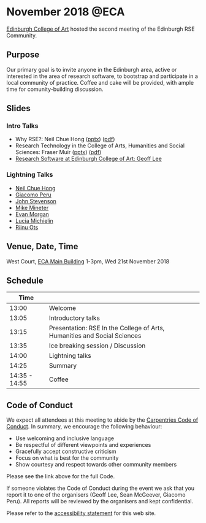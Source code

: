 # November 2018 @ECA
[Edinburgh College of Art](https://www.eca.ed.ac.uk/) hosted the second meeting of the Edinburgh RSE Community.

## Purpose
Our primary goal is to invite anyone in the Edinburgh area, active or interested in the area of research software, to bootstrap and participate in a local community of practice. Coffee and cake will be provided, with ample time for comunity-building discussion.

## Slides

### Intro Talks
* Why RSE?: Neil Chue Hong ([pptx](talks_introductory/Chue_Hong-Why_RSE.pptx))  ([pdf](talks_introductory/Chue_Hong-Why_RSE.pdf))
* Research Technology in the College of Arts, Humanities and Social Sciences: Fraser Muir ([pptx](talks_introductory/Muir-Research_technology_in_CAHSS_20181121.pptx)) ([pdf](talks_introductory/Muir-Research_technology_in_CAHSS_20181121.pdf))
* [Research Software at Edinburgh College of Art: Geoff Lee](talks_introductory/Lee%20-%20RSE%20In%20ECA.pdf)

### Lightning Talks
* [Neil Chue Hong](talks_lightning/Neil.pdf)
* [Giacomo Peru](talks_lightning/Giacomo.pdf)
* [John Stevenson](talks_lightning/John.pdf)
* [Mike Mineter](talks_lightning/Mike.pdf)
* [Evan Morgan](talks_lightning/Evan.pdf)
* [Lucia Michielin](talks_lightning/Lucia.pdf)
* [Riinu Ots](talks_lightning/Riinu.pdf)

## Venue, Date, Time
West Court, [ECA Main Building](https://www.google.co.uk/maps/place/ECA+Main+Building,+Edinburgh)
1-3pm, Wed 21st November 2018

## Schedule

|Time |       | 
|------|------ |
|13:00 | Welcome|
|13:05 | Introductory talks |
|13:15 | Presentation: RSE In the College of Arts, Humanities and Social Sciences|
|13:35 | Ice breaking session / Discussion|
|14:00 | Lightning talks|
|14:25 | Summary|
|14:35 - 14:55| Coffee|

## Code of Conduct
We expect all attendees at this meeting to abide by the [Carpentries Code of Conduct](https://docs.carpentries.org/topic_folders/policies/code-of-conduct.html). In summary, we encourage the following behaviour:

* Use welcoming and inclusive language
* Be respectful of different viewpoints and experiences
* Gracefully accept constructive criticism
* Focus on what is best for the community
* Show courtesy and respect towards other community members

Please see the link above for the full Code.

If someone violates the Code of Conduct during the event we ask that you report it to one of the organisers (Geoff Lee, Sean McGeever, Giacomo Peru). All reports will be reviewed by the organisers and kept confidential.  

Please refer to the [accessibility statement](https://cerse.github.io/AccessibilityStatement.html) for this web site.
